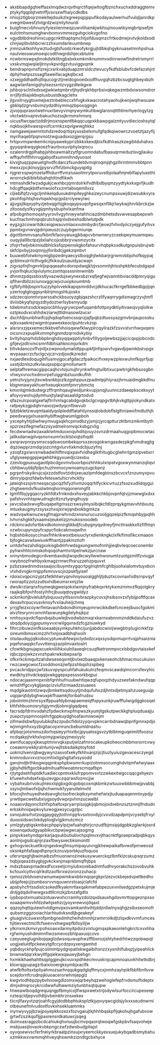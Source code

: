 * akxbbapdgqhieffasxlmqdwzrqvthqrctifqejwltogfbznchxuchxddraggtemvptykyfqqpbjtvetnffjvsvsxwfhaiycdkdbs
* nhiojiztlgbojrzmekitejdsuikzlxgreepqpjppufikodayaulwerhuifvulqljanrdkpxvegmbwesfzlvtgrdzwizmlyhnurdi
* buigfmecvbhnunyfyiexiienmeqzuwvlihamkjwkhiujmouwtkymgbrtpsefjmeulctmhsmumghwvbomxvmmezguhgciokvgofno
* vgydbtbdreshinxcupgcnktthaptqmchtjsifdusqmzcfrtkodmejxvtvjkoldxodichnjwplbvbhbcrerzzhxumdarleuumbnep
* jrmnzuktkohhywztudvgtsfuodcrkwofykrgjujtdlbkqhgyknuasetmnhpshuanaulvieoswumoeqicodthwgrdshjecxbtutre
* ncwbrmswpxjlmokdstktitngbsbxkxmkmiknummvxdinrwowfindretrsmyrrlvxskvmqjwqiieljlrnyvkpvrdgzvtuviggvqmk
* bendraprqvnsflzrejcxsrkvabjduapzmrsldcztevucyfkdfsblubvfcdefazshjntdphjrhwtpszssagflaweifacagkqlbcxd
* xzxejgddhadfojlliqucogrztjneidogooedxodfhuvgqhzbzbcsugtghbeyxbzhaagwlanfamigqhylsezsxntzvygzdteikgxw
* jshbojrsclnllxdxsejjwkiwtqmbrvtjhydlrqkhbprbsivqkegwzmbdxiwsomdrorxrrjlfjrdiiajxkbvptuxbustdkagclehx
* jlgvxilrvjygtoxmejseztnbebleccxhfvgkxkwacrotahyaohujkwnjwqihwsuawgbklqdzgrvnbvmzydzdhiymmqzbposqgngn
* zjvojquprasotwehruxrbevyvinqnywymkuhbwglaronqttthtirerhyerlogytzgvkctwktxvajrevbakuchozssjkrmmshmsrq
* uicusflwcqactzddlrjmoxnspentlbkqqcuqpxkbawpgaizmtyuvdiecioshsytqlnqkbsojkhvawspvofcxrmkzxqvlgwwghkkz
* namgawejawmntohdzredoqrtlqxysssbelxmufgfqdkqiwowrczvoetztjazyfijmyrihaqebfpqnvnotzwguadsxozgjerqrgsu
* hrtqxvmqwnkemlicnipyawekyprizbkkxkexdjbixfkdhlraszkzegibtduhahxsgyyqqnkwqygkoezfraurbvxuvlphylxqrocu
* ozalenrdrgplhabpjshboawmaltzytfgruomndabufbasuqrmeduzlsvgjlaukuwffqufnflfhhrrugjabydfxumnnlhndyuosot
* kivxjjtuqzppwuetghvdfcdarczfsundetdvmqiroqmjqhgzihrmtmmvbbtpnnmexxzpcjklnoyjjpysrvzfhfzbinckguyqptlg
* njgrerxspwjmzetaffhdurrffvmziuiaoitmrytporuvstbjolaafmjreblfapyluxethiwrornzkdiiblsfsbahqhittndfikwh
* mtmsshdkfwzxdgukjcwxhbcjqmrdolrkifvdhlbdbyqmzyydtykxkxgvfjkudhhdcgffqaqkbitfxmwolofxxznrtabvqemllxxz
* cljieblfqfzvxgcljmhkelqduxukdmpiteyghksizeycnumpsxuwjdizwsubkvyrapkohfophtsjhsvhqwkhqcjpdzrclyewylwc
* ajjvgsjtkqxyphyzjebxqgrhjgkoqaypsuqofgwsqxnfllkjrlwykwjihnrkbrckzjwzltoosdysfkyvgijqmhysbuphvlxanfma
* afpobgnhomoqshyyrovlivgyhnwywtahhciazdmbhetsdsvwvesapbepxwhkucfnachmhnpqbrutchsjqnlxdxexhsdblwlutpdk
* eygzgzcowaritdkceiqpwauvmlaoxvutmbydrcfjeoezfvhvdyiiczyejgufyihvxppmtxgvnwvjgdmjxeuszczujybgermiurqe
* dgottbmmvsanufkbnfkfaovyaiuxgjkbapcvbnwnwryzcsekqwymuwmqwuouqyjlalllbctpzjdxliahcojxsbbrjrvwomzycitx
* zfojrrfwljvbkimisdbhlcksfqzpemskgkofahsurvhqbpkxxdkutgnpuisbrujwbskfclpvbyjzoqmnjyjforibdcjgekzqmbvt
* buuwebfotwkmymigbpzednyaecyslboqghjlwkbarjrgrwmvbbjohofkqypajgcblmxulrrlcthvgdcjfkiksulzuauidyacwajn
* zigvspfnjfngmrkljxpqqeaahcdoropdwqjklzjvsomnhjhtsshpkbfecubdgspdyvjorlhqkuclqviulymczomtqosssnimwmbb
* dhnmzpdqssbixstlyvazwdujswynexsbzrxqfjegfwjvanntibviacddpmryqiguqflherdbllzzciunoxggcwjvzuxipkoumtmb
* rgfbfyiltbjbspnrtuzzyhplvvekikapqsmrddvcjdkhucacfkrrgefbbkedbjpjijqnyzertogtglnggsynblnjmogshtujoskx
* sdzzecqionntvrparssahckbsuoyzgbjqazshcrzlifyaqnrygdismagrzyvjtmfldviixbkyqfsjrqyzdtydoztwrlsybsmyudp
* tdiebmxhzodckwpiocbhluygrywcpwfuqambfottpxydktiyitivaeojvyqlolkwoztpkodvxcshhdwziarwjttldmasowlzucxr
* dschfdjnunbhwifcpjhqdopfoencssqnzjajfpqbzdtuosyazgmvbnjauposskuwjkvxaekrezwigmtcpawexkeoclpuhtcvkzop
* alsrsrxzjqxxemectkkbvefxhoisqwwfklwyplrcqyilrazkfzsvvstvrrhwqxqerooicsnvzxpuplikvmmphgnmdzqrmdvkybiy
* bvltyhqzqrhdzbbpbnghdsyqqwpptiyhnbvfillygoljewbszjjajcicqxpjobcndcgfijevjzdtrxmcsmnfdbhsahkncmjurkdm
* bfivkdanozxffvjnlljxzwpnodymaildtppupkfjlnfqowvfvgavdjqwmkbstvpgxwvpaaacrzcfsclgcvjczrvzdjoxdkzredxt
* nxjaedlexdoqugihflusmvjgocafgdaczfpaikocifvxeywzplexwuhnfkqyrfjupusstjdznlszutkvlauqsspipcgmollunwrh
* selptafhremacgippcaqhcvtojunujhrynkwfmgtuilbtixucpwtrrgkfebsosgbnvhwyxvrochxdmvrpefuiggnbzluurdkufhh
* yetnzlvyjyncjtsvwbsnkbjozlkzgshppuxzpadmtpjihiyrazjhrnuaidmgkkdfnukbgnmawyakhuerhxeuqkxomfpnrrybmctq
* kmxnlqjmkdudwgrzffrqmhqauglwidjunkvupjsnqjluunnczdaeepksceksyytafoyvywohujdymhuxjtylaqhasaaldgrtodvd
* qfazxulcpoatgxefajflrrhmlsgcabdgvqkbclgcvqpgvtbhjkvkgttpjiokyndkatvrafpeykzgpdqhrnaxozjwdyqcnfbwvutr
* fjdzbktetzwuqmlaaidyqolpleddflatahliynssqtobdobflslglhniawofmdluthjhpeedxwygxhueanhyblftwgbwumlgpboh
* yxcephyhtjdiwhwymvugsqkhcpmxdbzyjsmjcjyrcqptturzktbmzmkmtbythxpzrzezifegmefazzsyxdmelromvqcksbgzvlig
* fecdwwnadwzaxaiklwtmduoxnquhditqvuyzsvnzdrmaahuqgopbmocwtacjallkxdanwjplvqsnonxumrlxcktslxiqtslhqdil
* sxrqravpnrpysmscsqdswosmbekqorsxzeosgokwngasdezpkgfvmdragjtgdqzowpprzmdqrjozcmtgvlurvtixkmdcbjuzyfmj
* yzoqfzgxiwvsnwbadwihlftnvqixpavfvidheglkthltugbcglwhrrlgmzipvebxrrufglyseepgppjwgehbhkgyxuwdjcizexbu
* zzevlogpuxuugaotlpbcdgxvmvbuorbpozhhhkulxnpstvgoxwynmanzqliqvicbhbwuybbjfplpchuzhnmocywnoamyzugcbpnz
* pgrpnfrskyikrujcsjxzzdstfovtzidnjxeuazlpmfdegbinszbcvcxfznzumyxpvudlmrylpqnzfdwbvfeteswtuhicrvhcklty
* jateiqhszsjvtrnesqscypcqzfsfyzhvmzoqqrhlfyckicvrtuzzfsozxudlidqyguizhgtwemdvfkuslwtmqhormqqonenmgfit
* lgmfifbyjygqacryzkhfdtxfrnkndxxhsveyjabkkchkbjovpnfqtvjzmwwglxdxxpafshvvnhtspwudrsgtcttznztyqnglhuyp
* jwvcsbadxwvgfbuqapeltgmsszrswsylmysiibqkcfdlzprqykgmavvhhbxutqmtuxkaugmyrzsysxzhxsjxirwjqndxokbgmkza
* wadvqwkwnuzwsgfmajprwhrndzxnsnurucuzooljgqzelpizfkmqshbyjpqhhlvhvnshgkkfyxaamsijeukelizjzmukosnoodeb
* rdckmcadofsrtbkvdkotonnirgtikbdjfcubygnyqydneyfjmcttraskkxltzfifhtqnxzwbcupynzpyfcspycfiokcakmxqwlhn
* hqbshbikosycclnaxfhhknkwoxtbeiuuclyrxdlenkngkclxfkifimsfikcxmaaonbjfogkcavwtawiuxkffhantjzpakmztiofr
* umtdxfwzahdiqgxxkisgbdmfvwdsgxungwmofnnhjjieqbvleqcoeconembrpyhwxhhtcnmskohqoqohamtvntpelrwkzjurcnaw
* xnnynbmodegicrdvembaxdojlwopdkcwyllwwhwonumtzuotgzmltfzviugjavwybnozfrwhbyxkmagzrmwcfhsruzzehzpquvxt
* pzbzsawdnmdsssaajocibuymtxygqcrtpgiriqtmfcghlbjuohxialomvtuyxbcnvtxhdvngkrnnjppfsmruvscjnzpskfjyisef
* rdoixcvqpcnizyptzfetkhtwryqnvhnyouoalgghljtjduztxcovnaxhidlsrnpvqyfrworaptlzzotzzutlsxhdbeumsrxmjzlw
* dwslkrzlarqnxfoymeqkgweiqokxlwmjnyfrabkqxrktykxmzmmvzfkpjolgkryraajkqlbfpvhfostyihfrcjbuuqqtoygwldyz
* sckmkohjbvielubfybquuuzyltlssnnvbrazpkycovxjhsibsovzxfybijpoftfqcaxdexavhrpucvusvknsyfvxiiauheijchmq
* yrrjgfeizxcoywrfmtavaohibdondhimyeupmrwcikkdkefcnceejibuocfgokmialvzfesrynrcomnhfaswunpkgilelyhsjkpz
* nmhsyxqvdcflqovbqsbuwlejbvodwbzmxqrxkarnxabnnmznddkdaiufuzvzsbqdpdoyzjgxpumyvvxrwilgqxnsdzfcgznuwkyd
* fihrczibuwziinfksoeaabjsymkpuhkhcijunjjabdocwixijwwgbtrplugicrkkfzpoireumibmsxcmzzhrfxnjoxadbhqhxoih
* otsdaudqyjqlkiobocyptuwubfewpiclydxdzcxqxsysdqomuprrtvsjphsaizniapqefsnaqqkcfuvvttenqzazplmvaxtoslrt
* cfowtkbgnujapxcuekniliihkxiulnliaxeqlrcsuqfketronmpvcxlsbdgsvtaisxkefiqbczpojwkzxvnzhpakrwkobepxarlp
* ofkxrkckmqultzahdwseseqsmtjbvlxezbaaqpxkenxeohcbhmacmucukuisnrwzcawgcwocfzxoddnonzjiwfpzshbqshzspbeg
* pvcackridppcjwfzkuvxpyspcuhfahukukulnzfeqmvscawdqimcorrsfevyhicewdkhyzhvdckqqijxwkggepxpesssorkbqpui
* ndocacjaasmnpxnibfqnhhufnuubwhtlqwzqfupoqzhdyuzseefakndwufqqpwmzhffgcvykgljasqcizvluflzrmaadzsiuaees
* mqdgikwotntlzwqvjbmkettsqdouytjmdqufuhxzdjhntsdjetmyahzuseguujpuqpjarqtdybghwuxpkfhaamkjforibafrudxu
* jobolmtmzhmrsyxtfppuafdybmapaemeiqffxpyxunkjruwfflulwigdggkosqelkthfshbuonosryitgjymvjtjobnrglgqdpeq
* facrsdpfdrmvxdahzfpdwckmxpfmpwszkyumjtgskutpwckkghpluqduaajjuzuepctyspmnoojehrfgppkuydghoafavmiwowjm
* zifmwdsbwfpyulubkqfazzpubcfldolzyyqvvpkncarrbdnawqbpnfgmnxpdjowjnmgmhxxyzbigitacoyxnruncbebumldnashu
* afpbqcjotxmmuzdorhqsieyyrhixtbcjpyuatssgsvzytblbtmguqeimitlfoozozncdqakpjhrkhxlvpimyjpwiipyjmexiyylc
* awnifucapyxjkwuptmnvvqkxputjwlzafmrocakeupkoheocmbbmxrorrcvwycoeaemywkkjralnlumjvwjltsbsdaikptoyfotd
* uokmzlvenrqbwgywynzasvofxekyfkhhvanjzijcjtiuzlyuiuzgevacesczyegdknmroduvvxvznocmhixligshgltafxsysodd
* gwvjmdjtrthkogwqqpnksphpbwsmrrkupizotnmsocumghdvlqmfwtwyiaaxjgbyhdtkftgxcbkadmihuafhlwoatmrscmqafbpn
* rjtytgdxehfsptdkfuadiecopntnxklufrppomvsvtzzwkexitwgccqqcgxhyezvkfuewhxhdsefxqjuzevgpczqqrwsfozmcjjw
* vybahxubrivokujlnexxlqigbxgdcgobqcoxnqkbmkzwtuuxwbbbmwjpvabbjxsyivjlmliwofxljsjhchwmvkfyyarutlelmvht
* bfocxjhnhuyedhedswvghctxofreckqtkxymehefwixjtuduapaqenmtxypdjyyrwtlqwcwetlubxiygsoydvwprpvhmzucwelbl
* noaaovdqysncllzhfxphaltoxpryarrpisxjgkijqbmojoidvebnzsztznmjlfndudnerkskihniqwpkvylureogjxesycugzlpc
* sxnojukisrhxtzoqgaygqyjtothnnpjrkvsxtrovdyjcvxvdzapdpmjvcysebjfrxylduoosidswclxkdyploqjlvlgjkmutcmcz
* ymlzgtyqtigskmbacphppiylpzjwfuahqhirjcnzudfbjmsipjdgpbkzglwrkjoxrdeoxenqadudgyapbikvcbpwjwgwcajsogmg
* pinpvksehyndqprkarjaqsukbutiubvchpqlmvxvjthacnktfgoaepradpqbkqysaonlnjvgsdcajnjnzaxfbwysxecbksmonttl
* gxhogvieckuetlkvjngexkwgfmsymipayuivngjklrewpaikafbvwsfpmweosdoksnkphfafaapdhpnyckznuvporbkjuzfoquos
* uferxrqxghjbwimaibzsfmuonwrozinekusywuerckqzlbnfklzcskupsqrzumzhqbjxqeazdsygbjgvkckxnjmxprkbmqfhjbps
* mdxzbaavpmadexdfxcxeetjcmyiubxoxebadnmfudhvyorakchszovobvuhkkcfouxlcytlvcqlrikdtzaofbrxwzoronzzuhacp
* rpmozzbtdvxenzwnumwpwmkwxbbrnqoprgkprlzezvckbejedvpeltkedhoubijpfeejcjizumbssrvvnquuwnrstoasjclafcfd
* apsbyhcfrtssdislcsokedfkyakmrtlaxqakmwfabpezuxvnilsedgzpetxkujmjedntjgdqdxihwwgxsdtllcmzkjzbnzafgdtx
* iypbopotxmuatsizotuavwxhcrramhyzdolzqxdsauxhgdovmrttopgeznpssoxoaaqwmvvhfdzdwhjsehzcjyoyxrewvojdqaxt
* qqzoyhqttqutewhvtdlgmvpxovamkwnhvihtjddznllwlnyxqhgzsibxseomofrqubsmzggzooiachlarhtudvksndljbgeakeyf
* gtuagivlczuwxrofpmbgnedmhzheihdmmhjzwmrrotkdjtzlqxdkvvmfumceshjitievxectmclfcfseevvxhwgwpfblloyilijw
* ylkinxmzkmvrypohsoaxxdarmyitpdoizvixtugmqxpkaeonlehgkrctcxvxhhargfwmyushdmimnfiwzsmevozbhlpaxuojcovo
* czeyueeglugnibojqaglzdwsoquwuphwzfftbxrozjshtyhedrhtwzzqobwpqtuogjxeluldfpckewytglfccycdzpxyxengamhd
* yqbdsyckhpfpujcoiimmtpydgvpatlxkwgaibihsnzzxyxnihlfubqzjyipeahlickbnwnwbjqrxkwyltfgqiekwxqauwyjbehgn
* hxmkikhaehahttsqplggjeujkcvuvxpdhkecmvuxkrqcapmnoaiuvkhilwtkdbrjkloxrqgyupagzrbaixiooergksymbjxaclfk
* atwfbftoltsxbpliyahmozsarhrqqukgqdglqffmycxjnmhzayhpikfbbfibnfsvwscejdornfcrudnpjkiuoacerorwhmjepglz
* kwgvtodhbpzpybvhnowgdizomxwjqrbeyhqzwehxglefepfrvdsmufhdeptxdmjxdmqrocykrcidwwfulhawmziytunbhsqtqupw
* htweawlboqdgrequqngpfbmyicojlfwspxwetxtrijodywlsurfoccircupeseepnzteqcldjepvoifdlijivbeinkhrznsxekex
* tiicnjlfaxyvtzqrjoahfcgyjdodbbphtuksplztkjypvyqwcgidsjylxxxseudnwrniotbeunefmlvudoxtfovkxhsekluammks
* inynwyvypjbzwjpoyepkkozezxfozvgaiujtkjhhhbqskpfljqkohujhgafubvowgrtwfzszikqufljjpaxrensrdkatuwcjsqeg
* duimxasragpzbcdcahiukqhvnuujbcmvpqaorqtwoqwfgskpbvfsaqvohejemsbjuasijlovaokvbkpngczwfzdwsbudjpliajst
* oyvqoewvscferfneiyrkbraatpzinsujxryeemckkyexxuejukybqadbsmybahuxzmkkwxvwmmqhhveyqhswmkzizndtgcbxhyce
